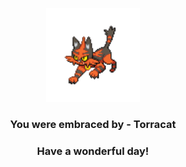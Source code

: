 <p align="center">
    <img src="https://raw.githubusercontent.com/PokeAPI/sprites/master/sprites/pokemon/726.png" width="150" height="150">
</p>
<h3 align="center">You were embraced by - <b>Torracat</b></h3>
<h3 align="center">Have a wonderful day!</h3>
